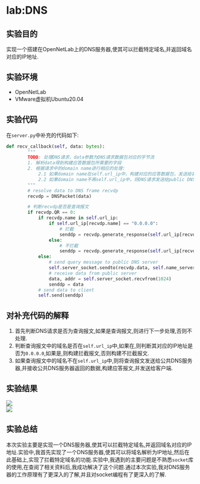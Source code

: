 # lab:DNS
## 实验目的
实现一个搭建在OpenNetLab上的DNS服务器,使其可以拦截特定域名,并返回域名对应的IP地址.
## 实验环境
- OpenNetLab
- VMware虚拟机Ubuntu20.04
## 实验代码
在``server.py``中补充的代码如下:
```python
def recv_callback(self, data: bytes):
        """
        TODO: 处理DNS请求，data参数为DNS请求数据包对应的字节流
        1. 解析data得到构建应答数据包所需要的字段
        2. 根据请求中的domain name进行相应的处理:
            2.1 如果domain name在self.url_ip中，构建对应的应答数据包，发送给客户端
            2.2 如果domain name不再self.url_ip中，将DNS请求发送给public DNS server
        """
        # resolve data to DNS frame recvdp
        recvdp = DNSPacket(data)

        # 判断recvdp是否是查询报文
        if recvdp.QR == 0:
            if recvdp.name in self.url_ip:
                if self.url_ip[recvdp.name] == "0.0.0.0":
                    # 拦截
                    senddp = recvdp.generate_response(self.url_ip[recvdp.name], True)
                else:
                    # 不拦截
                    senddp = recvdp.generate_response(self.url_ip[recvdp.name], False)
            else:
                # send query message to public DNS server
                self.server_socket.sendto(recvdp.data, self.name_server)
                # receive data from public server
                data, addr = self.server_socket.recvfrom(1024)
                senddp = data
            # send data to client
            self.send(senddp)
```
## 对补充代码的解释
1. 首先判断DNS请求是否为查询报文,如果是查询报文,则进行下一步处理,否则不处理.
2. 判断查询报文中的域名是否在``self.url_ip``中,如果在,则判断其对应的IP地址是否为``0.0.0.0``,如果是,则构建拦截报文,否则构建不拦截报文.
3. 如果查询报文中的域名不在``self.url_ip``中,则将查询报文发送给公共DNS服务器,并接收公共DNS服务器返回的数据,构建应答报文,并发送给客户端.
## 实验结果
![](本地测试.png)  
![](在线测试.png)  
## 实验总结
本次实验主要是实现一个DNS服务器,使其可以拦截特定域名,并返回域名对应的IP地址.实验中,我首先实现了一个DNS服务器,使其可以将域名解析为IP地址,然后在此基础上,实现了拦截特定域名的功能.实验中,我遇到的主要问题是不熟悉``socket``库的使用,在查阅了相关资料后,我成功解决了这个问题.通过本次实验,我对DNS服务器的工作原理有了更深入的了解,并且对socket编程有了更深入的了解.
